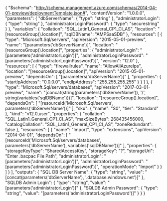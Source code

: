 {
    "$schema": "http://schema.management.azure.com/schemas/2014-04-01-preview/deploymentTemplate.json#",
    "contentVersion": "1.0.0.0",
    "parameters": {
        "dbServerName": {
            "type": "string"
        },
        "administratorLogin": {
            "type": "string"
        },
        "administratorLoginPassword": {
            "type": "securestring"
        }
    },
    "variables": {
        "collation": "SQL_Latin1_General_CP1_CI_AS",
        "location": "[resourceGroup().location]",
        "sqlDBName": "AMPSaaSDB"
    },
    "resources": [
        {
            "type": "Microsoft.Sql/servers",
            "apiVersion": "2015-05-01-preview",
            "name": "[parameters('dbServerName')]",
            "location": "[resourceGroup().location]",
            "properties": {
                "administratorLogin": "[parameters('administratorLogin')]",
                "administratorLoginPassword": "[parameters('administratorLoginPassword')]",
                "version": "12.0"
            },
            "resources": [
                {
                    "type": "firewallrules",
                    "name": "AllowAllAzureIps",
                    "location": "[resourceGroup().location]",
                    "apiVersion": "2015-05-01-preview",
                    "dependsOn": [
                        "[parameters('dbServerName')]"
                    ],
                    "properties": {
                        "startIpAddress": "0.0.0.0",
                        "endIpAddress": "255.255.255.255"
                    }
                }
            ]
        },
        {
            "type": "Microsoft.Sql/servers/databases",
            "apiVersion": "2017-03-01-preview",
            "name": "[concat(string(parameters('dbServerName')), '/', string(variables('sqlDBName')))]",
            "location": "[resourceGroup().location]",
            "dependsOn": [
                "[resourceId('Microsoft.Sql/servers', parameters('dbServerName'))]"
            ],
            "sku": {
                "name": "S0",
                "tier": "Standard"
            },
            "kind": "v12.0,user",
            "properties": {
                "collation": "SQL_Latin1_General_CP1_CI_AS",
                "maxSizeBytes": 268435456000,
                "catalogCollation": "SQL_Latin1_General_CP1_CI_AS",
                "zoneRedundant": false
            },
            "resources": [
                {
                    "name": "Import",
                    "type": "extensions",
                    "apiVersion": "2014-04-01",
                    "dependsOn": [
                        "[resourceId('Microsoft.Sql/servers/databases', parameters('dbServerName'), variables('sqlDBName'))]"
                    ],
                    "properties": {
                        "storageKeyType": "SharedAccessKey",
                        "storageKey": "?",
                        "storageUri": "Enter .bacpac File Path",
                        "administratorLogin": "[parameters('administratorLogin')]",
                        "administratorLoginPassword": "[parameters('administratorLoginPassword')]",
                        "operationMode": "Import"
                    }
                }
            ]
        }
    ],
    "outputs": {
        "SQL DB Server Name": {
            "type": "string",
            "value": "[concat(parameters('dbServerName'), '.database.windows.net')]"
        },
        "SQLDB Admin Login": {
            "type": "string",
            "value": "[parameters('administratorLogin')]"
        },
        "SQLDB Admin Password": {
            "type": "string",
            "value": "[parameters('administratorLoginPassword')]"
        }
    }
}
